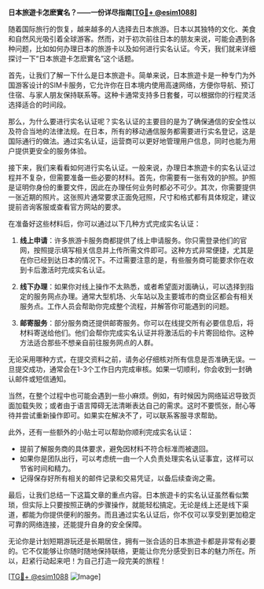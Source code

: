 **日本旅遊卡怎麽實名？——一份详尽指南[[TG💪+ @esim1088](https://t.me/s/esim1088)]**

随着国际旅行的恢复，越来越多的人选择去日本旅游。日本以其独特的文化、美食和自然风光吸引着全球游客。然而，对于初次前往日本的朋友来说，可能会遇到各种问题，比如如何办理日本的旅游卡以及如何进行实名认证。今天，我们就来详细探讨一下“日本旅遊卡怎麽實名”这个话题。

首先，让我们了解一下什么是日本旅遊卡。简单来说，日本旅遊卡是一种专门为外国游客设计的SIM卡服务，它允许你在日本境内使用高速网络，方便你导航、预订住宿、与家人朋友保持联系等。这种卡通常支持多日套餐，可以根据你的行程灵活选择适合的时间段。

那么，为什么要进行实名认证呢？实名认证的主要目的是为了确保通信的安全性以及符合当地的法律法规。在日本，所有的移动通信服务都需要进行实名登记，这是国际通行的做法。通过实名认证，运营商可以更好地管理用户信息，同时也能为用户提供更安全的服务体验。

接下来，我们来看看如何进行实名认证。一般来说，办理日本旅遊卡的实名认证过程并不复杂，但需要准备一些必要的材料。首先，你需要有一张有效的护照。护照是证明你身份的重要文件，因此在办理任何业务时都必不可少。其次，你需要提供一张近期的照片。这张照片通常要求正面免冠照，尺寸和格式都有具体规定，建议提前咨询客服或查看官方网站的要求。

在准备好这些材料后，你可以通过以下几种方式完成实名认证：

1. **线上申请**：许多旅游卡服务商都提供了线上申请服务。你只需登录他们的官网，按照提示填写相关信息并上传所需文件即可。这种方式非常便捷，尤其是在你已经到达日本的情况下。不过需要注意的是，有些服务商可能要求你在收到卡后激活时完成实名认证。

2. **线下办理**：如果你对线上操作不太熟悉，或者希望面对面确认，可以选择到指定的服务网点办理。通常大型机场、火车站以及主要城市的商业区都会有相关服务点。工作人员会帮助你完成整个流程，并解答你可能遇到的问题。

3. **邮寄服务**：部分服务商还提供邮寄服务。你可以在线提交所有必要信息后，将材料寄送给他们。他们会帮你完成实名认证并将激活后的卡片寄回给你。这种方法适合那些不想亲自前往服务网点的人群。

无论采用哪种方式，在提交资料之前，请务必仔细核对所有信息是否准确无误。一旦提交成功，通常会在1-3个工作日内完成审核。如果一切顺利，你会收到一封确认邮件或短信通知。

当然，在整个过程中也可能会遇到一些小麻烦。例如，有时候因为网络延迟导致页面加载失败；或者由于语言障碍无法清晰表达自己的需求。这时不要慌张，耐心等待并尝试重新操作即可。如果实在解决不了，可以联系客服寻求帮助。

此外，还有一些额外的小贴士可以帮助你顺利完成实名认证：
- 提前了解服务商的具体要求，避免因材料不符合标准而被退回。
- 如果你是团队出行，可以考虑统一由一个人负责处理实名认证事宜，这样可以节省时间和精力。
- 记得保存好所有相关的邮件记录和交易凭证，以备后续查询之需。

最后，让我们总结一下这篇文章的重点内容。日本旅遊卡的实名认证虽然看似繁琐，但实际上只要按照正确的步骤操作，就能轻松搞定。无论是线上还是线下渠道，都能为你提供便利的服务。而且通过实名认证后，你不仅可以享受到更加稳定可靠的网络连接，还能提升自身的安全保障。

无论你是计划短期游玩还是长期居住，拥有一张合适的日本旅遊卡都是非常有必要的。它不仅能够让你随时随地保持联络，更能让你充分感受到日本的魅力所在。所以，赶紧行动起来吧！为自己打造一段完美的旅程！

[[TG💪+ @esim1088](https://t.me/s/esim1088) ![Image](https://i.postimg.cc/4NQfJmqS/Snipaste-2025-05-13-00-14-12.png)]